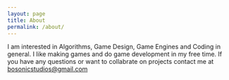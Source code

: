 ```yaml
---
layout: page
title: About
permalink: /about/
---
```


I am interested in Algorithms, Game Design, Game Engines and Coding in general. I like making games and do game development in my free time. If you have any questions or want to collabrate on projects contact me at bosonicstudios@gmail.com  


